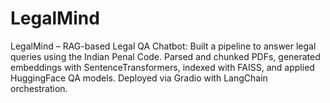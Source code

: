 # LegalMind
LegalMind – RAG-based Legal QA Chatbot: Built a pipeline to answer legal queries using the Indian Penal Code. Parsed and chunked PDFs, generated embeddings with SentenceTransformers, indexed with FAISS, and applied HuggingFace QA models. Deployed via Gradio with LangChain orchestration.
